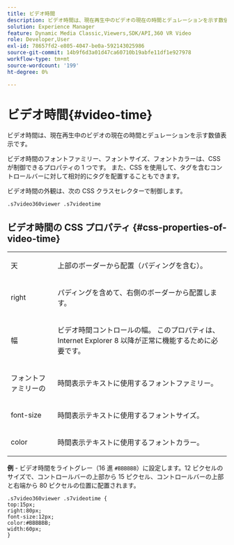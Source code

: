 ```yaml
---
title: ビデオ時間
description: ビデオ時間は、現在再生中のビデオの現在の時間とデュレーションを示す数値表示です。
solution: Experience Manager
feature: Dynamic Media Classic,Viewers,SDK/API,360 VR Video
role: Developer,User
exl-id: 78657fd2-e805-4047-be0a-592143025986
source-git-commit: 14b9f6d3a01d47ca60710b19abfe11df1e927978
workflow-type: tm+mt
source-wordcount: '199'
ht-degree: 0%

---
```


# ビデオ時間{#video-time}

ビデオ時間は、現在再生中のビデオの現在の時間とデュレーションを示す数値表示です。

<!--<a id="section_061E550C1C1D4DB2BD663A898895B38C"></a>-->

ビデオ時間のフォントファミリー、フォントサイズ、フォントカラーは、CSS が制御できるプロパティの 1 つです。 また、CSS を使用して、タグを含むコントロールバーに対して相対的にタグを配置することもできます。

ビデオ時間の外観は、次の CSS クラスセレクターで制御します。

```
.s7video360viewer .s7videotime
```

## ビデオ時間の CSS プロパティ {#css-properties-of-video-time}

<table id="table_C48C56E696304C9BAFEE71BA9EA9A174"> 
 <tbody> 
  <tr> 
   <td colname="col1"> <p> <span class="codeph"> 天 </span> </p> </td> 
   <td colname="col2"> <p>上部のボーダーから配置（パディングを含む）。 </p> </td> 
  </tr> 
  <tr> 
   <td colname="col1"> <p> <span class="codeph"> right </span> </p> </td> 
   <td colname="col2"> <p>パディングを含めて、右側のボーダーから配置します。 </p> </td> 
  </tr> 
  <tr> 
   <td colname="col1"> <p> <span class="codeph"> 幅 </span> </p> </td> 
   <td colname="col2"> <p> ビデオ時間コントロールの幅。 このプロパティは、Internet Explorer 8 以降が正常に機能するために必要です。 </p> </td> 
  </tr> 
  <tr> 
   <td colname="col1"> <p> <span class="codeph"> フォントファミリーの </span> </p> </td> 
   <td colname="col2"> <p>時間表示テキストに使用するフォントファミリー。 </p> </td> 
  </tr> 
  <tr> 
   <td colname="col1"> <p> <span class="codeph"> font-size </span> </p> </td> 
   <td colname="col2"> <p>時間表示テキストに使用するフォントサイズ。 </p> </td> 
  </tr> 
  <tr> 
   <td colname="col1"> <p> <span class="codeph"> color </span> </p> </td> 
   <td colname="col2"> <p>時間表示テキストに使用するフォントカラー。 </p> </td> 
  </tr> 
 </tbody> 
</table>

**例** - ビデオ時間をライトグレー（16 進 `#BBBBBB`）に設定します。12 ピクセルのサイズで、コントロールバーの上部から 15 ピクセル、コントロールバーの上部と右端から 80 ピクセルの位置に配置されます。

```
.s7video360viewer .s7videotime { 
top:15px; 
right:80px; 
font-size:12px; 
color:#BBBBBB; 
width:60px;  
}
```
